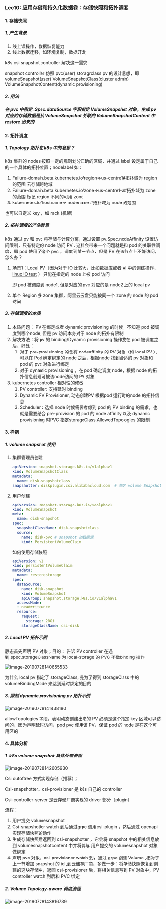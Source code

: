 ### Lec10:  应用存储和持久化数据卷：存储快照和拓扑调度

#### 1. 存储快照 

##### 1. 产生背景

1. 线上误操作，数据恢复能力
2. 线上数据迁移，如环境复制，数据开发

k8s csi snapshot controller 解决这一需求

snapshot controller 仿照 pvc(user) storagrclass pv 的设计思想，即 volumeSnapshot(user) VolumeSnapshotClass(cluster admin) VolumeSnapshotContent(dynamic provisioning)

##### 2. 用法

##### 在 pvc 中指定 .Spec.dataSource 字段指定 VolumeSnapshot 对象，生成 pv 对应的存储数据是从 VolumeSnapshot 关联的 VolumeSnapshotContent 中 restore 出来的



#### 2. 拓扑调度

##### 1. Topology 拓扑在 k8s 中的意思？

k8s 集群的 nodes 按照一定的规则划分正确的区域，并通过 label 设定属于自己的一个具体的拓扑位置；nodelabel 如：

1. Failure-domain.beta.kubernetes.io/region=>us-centre1#拓扑域为 region 的范围  云存储跨地域
2. Failure-domain.beta.kubernetes.io/zone=>us-centre1-a#拓扑域为 zone 的范围 标记 region 不同的可用 zone
3. kubernetes.io/hostname=> nodename #拓扑域为 node 的范围

也可以自定义 key ，如 rack (机架)



##### 2. 拓扑调度的产生背景

k8s 通过 pv 和 pvc 将存储与计算分离，通过设置 pv.Spec.nodeAffinity 设置访问限制，只有特定的 node 访问 PV . 这样会带来一个问题就是和 pod 的关联性调度，即 pod 使用了这个 pvc ，调度到某一节点，但是 PV 在该节点上不能访问，怎么办？

1. 场景1：Local PV（因为对于 IO 比较大，比如数据库或者 AI 中的训练操作，[linux IO  test](https://www.cnblogs.com/shengs/p/5019918.html) ） 只能在指定的 node 上被 pod 访问

   即 pod 被调度到 node1, 但是对应的 pvc 对应的是 node2 上的 local pv

2. 单个 Region 多 zone 集群，阿里云云盘只能被同一个 zone 的 node 的 pod  访问

##### 3. 存储调度的本质

1. 本质问题： PV 在绑定或者 dynamic provisioning 的时候，不知道 pod 被调度到哪个node, 但是 pv 访问本身对于 node 的拓扑有限制
2. 解决方法：将 pv  的 binding/Dynamic provisioning 操作放在 pod 被调度之后，好处：
   1. 对于 pre-provisioning 的含有 nodeaffinity 的  PV 对象（如 local PV ），可以在 Pod 确定绑定的 node 之后，根据node 找到合适的 pv 对象和 pod 的 pvc 对象进行绑定
   2. 对于 dynamic provisioning ，在  pod 确定调度  node，根据 node 的拓扑信息创建可被该node访问的 PV 对象
3. kubernetes controller 相对性的修改
   1. PV controller: 支持延时 binding
   2. Dynamic PV Provisioner, 动态创建PV 根据pod 运行时的node 的拓扑信息
   3. Scheduler：选择 node 时候需要考虑到 pod 的 PV binding 的需求，也就是需要结合 pre-provision 的 pod 的 node affinity 以及 dynamic provisioning 时PVC 指定storageClass.AllowedTopologies 的限制

#### 3. 样例

##### 1. volume snapshot 使用

1. 集群管理员创建

   ```yaml
   apiVersion: snapshot.storage.k8s.io/v1alphav1
   kind: VolumeSnapshotClass
   metadata:
     name: disk-snapshotclass
   snapshotter: diskplugin.csi.alibabacloud.com  # 指定 volume Snapshot 使用的 volume 插件
   ```

2. 用户创建

   ```yaml
   apiVersion: snapshot.storage.k8s.io/vaalphav1
   kind: VolumeSnapshot
   meta:
     name: disk-snapshot
   spec:
     snapshotClassName: disk-snapshotclass
     source:
       name: disk-pvc # snapshot 的数据源
       kind: PersistentVolumeClaim
   ```

   如何使用存储快照

   ```yaml
   apiVersion: v1
   kind: persistentVolumeClaim
   metadata:
     name: restorestorage
   spec:
     dataSource:
       name: disk-snapshot
       kind: VolumeSnapshot
       apiGroup: snapshot.storage.k8s.io/v1alphav1
     accessMode: 
     - ReadWriteOnce
     resource:
       request:
         storage: 20Gi
       storageClassName: csi-disk
   ```

##### 2. Local PV 拓扑示例

静态首先声明 PV 对象；目的： 告诉 PV controller 在遇到.spec.storageClassName 为 local-storage 的 PVC 不做binding 操作 	

![image-20190728140655533](./images/image-20190728140655533.png)

为什么 local pv 指定了 storageClass, 是为了得到 storageClass 中的 volumeBindingMode 来达到延时绑定的目的 

##### 3. 限制 dynamic provisioning pv 拓扑示例

![image-20190728141438180](./images/image-20190728141438180.png)

allowTopologies 字段，表明动态创建出来的 PV 必须是这个指定 key 区域可以访问的，因为声明延时访问，pod pvc 使用该 PV，保证 pod 的 node 是在这个可用区的



#### 4. 具体分析

##### 1. k8s volume snapshot 具体处理流程

![image-20190728142605930](./images/image-20190728142605930.png)

Csi outoftree 方式实现存储（推荐）；

Csi-snapshotter、csi-provisioner 是 k8s 自己的 controller 

Csi-controller-server 是云存储厂商实现的 driver 部分（plugin）

流程：

1. 用户提交 volumesnapshot
2. Csi-snapshotter watch 到后通过grpc 调用csi-plugin ，然后通过 openapi 实现存储快照的动作
3. 生成存储快照后返回到 csi-snapshotter ，它会将 snapshot 中的相关信息放到 volumesnapshotcontent 中并将其与 用户提交的 volumesnapshot 对象做绑定
4. 声明 pvc 对象，csi-provisioner watch 到，通过 grpc 创建 Volume ,相对于上一节增加 snapshot 的 id ,到云储存厂商，多做一步：将存储快照恢复到创建的这块存储中，返回 csi-provisioner 后，将相关信息写到 PV 对象中，PV controller watch 到后和 PVC 绑定



##### 2. Volume Topology-aware 调度流程

![image-20190728143816739](./images/image-20190728143816739.png)